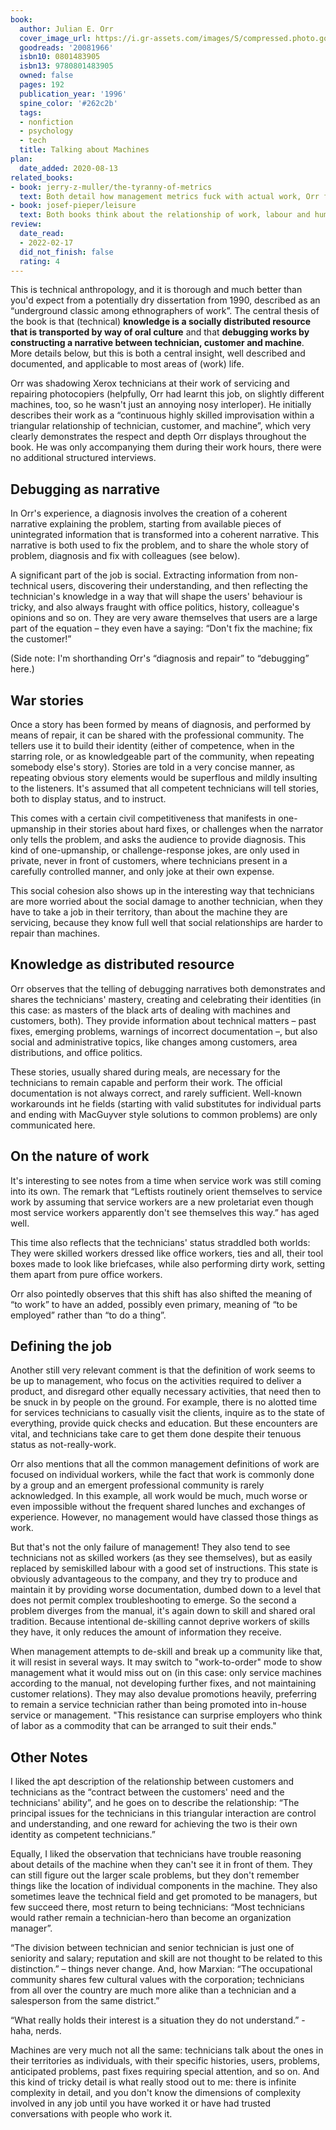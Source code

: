 ```yaml
---
book:
  author: Julian E. Orr
  cover_image_url: https://i.gr-assets.com/images/S/compressed.photo.goodreads.com/books/1387735447l/20081966.jpg
  goodreads: '20081966'
  isbn10: 0801483905
  isbn13: 9780801483905
  owned: false
  pages: 192
  publication_year: '1996'
  spine_color: '#262c2b'
  tags:
  - nonfiction
  - psychology
  - tech
  title: Talking about Machines
plan:
  date_added: 2020-08-13
related_books:
- book: jerry-z-muller/the-tyranny-of-metrics
  text: Both detail how management metrics fuck with actual work, Orr from the inside bottom-up, Muller from the outside top-down.
- book: josef-pieper/leisure
  text: Both books think about the relationship of work, labour and humanity.
review:
  date_read:
  - 2022-02-17
  did_not_finish: false
  rating: 4
---
```


This is technical anthropology, and it is thorough and much better than you'd expect from a potentially dry dissertation
from 1990, described as an “underground classic among ethnographers of work”. The central thesis of the book is that
(technical) **knowledge is a socially distributed resource that is transported by way of oral culture** and that
**debugging works by constructing a narrative between technician, customer and machine**. More details below, but this
is both a central insight, well described and documented, and applicable to most areas of (work) life.

Orr was shadowing Xerox technicians at their work of servicing and repairing photocopiers (helpfully, Orr had learnt
this job, on slightly different machines, too, so he wasn't just an annoying nosy interloper). He initially describes
their work as a “continuous highly skilled improvisation within a triangular relationship of technician, customer, and
machine”, which very clearly demonstrates the respect and depth Orr displays throughout the book. He was only
accompanying them during their work hours, there were no additional structured interviews.

## Debugging as narrative

In Orr's experience, a diagnosis involves the creation of a coherent narrative explaining the problem, starting from
available pieces of unintegrated information that is transformed into a coherent narrative. This narrative is both used
to fix the problem, and to share the whole story of problem, diagnosis and fix with colleagues (see below).

A significant part of the job is social. Extracting information from non-technical users, discovering their
understanding, and then reflecting the technician's knowledge in a way that will shape the users' behaviour is tricky,
and also always fraught with office politics, history, colleague's opinions and so on. They are very aware themselves
that users are a large part of the equation – they even have a saying: “Don't fix the machine; fix the customer!”

(Side note: I'm shorthanding Orr's “diagnosis and repair” to “debugging” here.)

## War stories

Once a story has been formed by means of diagnosis, and performed by means of repair, it can be shared with the
professional community. The tellers use it to build their identity (either of competence, when in the starring role, or
as knowledgeable part of the community, when repeating somebody else's story). Stories are told in a very concise
manner, as repeating obvious story elements would be superflous and mildly insulting to the listeners. It's assumed that
all competent technicians will tell stories, both to display status, and to instruct.

This comes with a certain civil competitiveness that manifests in one-upmanship in their stories about hard fixes, or
challenges when the narrator only tells the problem, and asks the audience to provide diagnosis. This kind of
one-upmanship, or challenge-response jokes, are only used in private, never in front of customers, where technicians
present in a carefully controlled manner, and only joke at their own expense.

This social cohesion also shows up in the interesting way that technicians are more worried about the social damage to
another technician, when they have to take a job in their territory, than about the machine they are servicing, because
they know full well that social relationships are harder to repair than machines.

## Knowledge as distributed resource

Orr observes that the telling of debugging narratives both demonstrates and shares the technicians' mastery, creating
and celebrating their identities (in this case: as masters of the black arts of dealing with machines and customers,
both). They provide information about technical matters – past fixes, emerging problems, warnings of incorrect
documentation –, but also social and administrative topics, like changes among customers, area distributions, and
office politics.

These stories, usually shared during meals, are necessary for the technicians to remain capable and perform their work.
The official documentation is not always correct, and rarely sufficient. Well-known workarounds int he fields (starting
with valid substitutes for individual parts and ending with MacGuyver style solutions to common problems) are only
communicated here.


## On the nature of work

It's interesting to see notes from a time when service work was still coming into its own. The remark that “Leftists
routinely orient themselves to service work by assuming that service workers are a new proletariat even though most
service workers apparently don't see themselves this way.” has aged well.

This time also reflects that the technicians' status straddled both worlds: They were skilled workers dressed like
office workers, ties and all, their tool boxes made to look like briefcases, while also performing dirty work, setting
them apart from pure office workers.

Orr also pointedly observes that this shift has also shifted the meaning of “to work” to have an added, possibly even
primary, meaning of “to be employed” rather than “to do a thing”.

## Defining the job

Another still very relevant comment is that the definition of work seems to be up to management, who focus on the
activities required to deliver a product, and disregard other equally necessary activities, that need then to be snuck
in by people on the ground. For example, there is no alotted time for services technicians to casually visit the
clients, inquire as to the state of everything, provide quick checks and education. But these encounters are vital, and
technicians take care to get them done despite their tenuous status as not-really-work.

Orr also mentions that all the common management definitions of work are focused on individual workers, while the fact
that work is commonly done by a group and an emergent professional community is rarely acknowledged. In this example,
all work would be much, much worse or even impossible without the frequent shared lunches and exchanges of experience.
However, no management would have classed those things as work.

But that's not the only failure of management! They also tend to see technicians not as skilled workers (as they see
themselves), but as easily replaced by semiskilled labour with a good set of instructions. This state is obviously
advantageous to the company, and they try to produce and maintain it by providing worse documentation, dumbed down to a
level that does not permit complex troubleshooting to emerge. So the second a problem diverges from the manual, it's
again down to skill and shared oral tradition. Because intentional de-skilling cannot deprive workers of skills they
have, it only reduces the amount of information they receive.

When management attempts to de-skill and break up a community like that, it will resist in several ways. It may switch
to "work-to-order" mode to show management what it would miss out on (in this case: only service machines according to
the manual, not developing further fixes, and not maintaining customer relations). They may also devalue promotions
heavily, preferring to remain a service technician rather than being promoted into in-house service or management.
"This resistance can surprise employers who think of labor as a commodity that can be arranged to suit their ends."

## Other Notes

I liked the apt description of the relationship between customers and technicians as the “contract between the
customers' need and the technicians' ability”, and he goes on to describe the relationship: “The principal issues for
the technicians in this triangular interaction are control and understanding, and one reward for achieving the two is
their own identity as competent technicians.”

Equally, I liked the observation that technicians have trouble reasoning about details of the machine when they can't
see it in front of them. They can still figure out the larger scale problems, but they don't remember things like the
location of individual components in the machine. They also sometimes leave the technical field and get promoted to
be managers, but few succeed there, most return to being technicians: “Most technicians would rather remain a
technician-hero than become an organization manager”.

“The division between technician and senior technician is just one of seniority and salary; reputation and skill are not
thought to be related to this distinction.” – things never change. And, how Marxian: “The occupational community shares
few cultural values with the corporation; technicians from all over the country are much more alike than a technician
and a salesperson from the same district.”

“What really holds their interest is a situation they do not understand.” - haha, nerds.

Machines are very much not all the same: technicians talk about the ones in their territories as individuals, with their
specific histories, users, problems, anticipated problems, past fixes requiring special attention, and so on. And this
kind of tricky detail is what really stood out to me: there is infinite complexity in detail, and you don't know the
dimensions of complexity involved in any job until you have worked it or have had trusted conversations with people who
work it.
